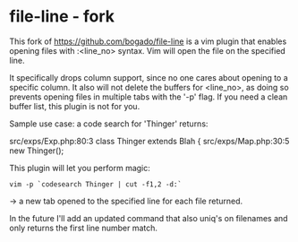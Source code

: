 file-line - fork
=========
This fork of https://github.com/bogado/file-line is a vim plugin that enables opening files with <file>:<line_no> syntax. Vim will open the file on the specified line.

It specifically drops column support, since <airquote>no one</airquote> cares about opening to a specific column.
It also will not delete the buffers for <file><line_no>, as doing so prevents opening files in multiple tabs with the '-p' flag. If you need a clean buffer list, this plugin is not for you.


Sample use case: a code search for 'Thinger' returns:

src/exps/Exp.php:80:3 class Thinger extends Blah {
src/exps/Map.php:30:5 new Thinger();

This plugin will let you perform magic:

```
vim -p `codesearch Thinger | cut -f1,2 -d:`
```
-> a new tab opened to the specified line for each file returned.

In the future I'll add an updated command that also uniq's on filenames and only returns the first line number match.
